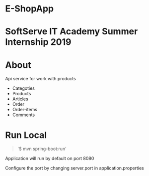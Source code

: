 # E-ShopApp
# SoftServe IT Academy Summer Internship 2019
# About 
Api service for work with products
* Categoties
* Products
* Articles
* Order
* Order-items
* Comments
# Run Local


> '$ mvn spring-boot:run'


Application will run by default on port 8080

Configure the port by changing server.port in application.properties
